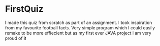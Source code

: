 # FirstQuiz
I made this quiz from scratch as part of an assignment. I took inspiration from my favourite football facts.
Very simple program which I could easily remake to be more effiecient but as my first ever JAVA project I am very proud of it
